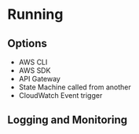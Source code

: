 # Running

## Options
* AWS CLI
* AWS SDK
* API Gateway
* State Machine called from another
* CloudWatch Event trigger

## Logging and Monitoring
